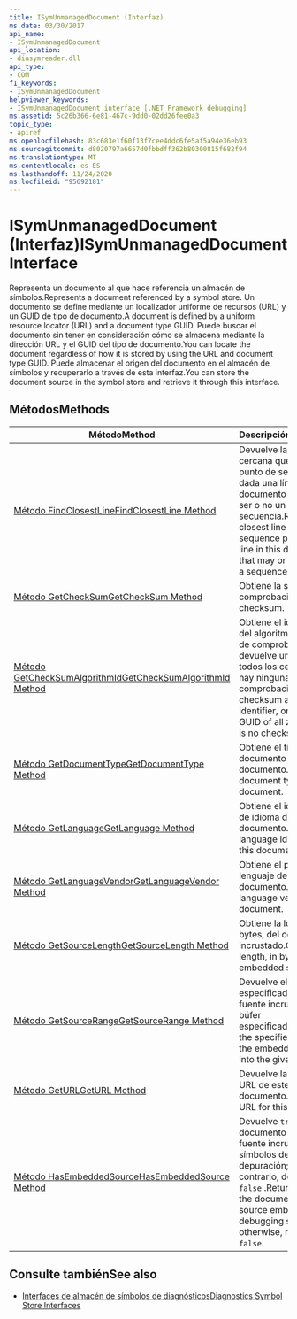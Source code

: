 ```yaml
---
title: ISymUnmanagedDocument (Interfaz)
ms.date: 03/30/2017
api_name:
- ISymUnmanagedDocument
api_location:
- diasymreader.dll
api_type:
- COM
f1_keywords:
- ISymUnmanagedDocument
helpviewer_keywords:
- ISymUnmanagedDocument interface [.NET Framework debugging]
ms.assetid: 5c26b366-6e81-467c-9dd0-02dd26fee0a3
topic_type:
- apiref
ms.openlocfilehash: 83c683e1f60f13f7cee4ddc6fe5af5a94e36eb93
ms.sourcegitcommit: d8020797a6657d0fbbdff362b80300815f682f94
ms.translationtype: MT
ms.contentlocale: es-ES
ms.lasthandoff: 11/24/2020
ms.locfileid: "95692181"
---
```

# <a name="isymunmanageddocument-interface"></a><span data-ttu-id="f5e48-102">ISymUnmanagedDocument (Interfaz)</span><span class="sxs-lookup"><span data-stu-id="f5e48-102">ISymUnmanagedDocument Interface</span></span>

<span data-ttu-id="f5e48-103">Representa un documento al que hace referencia un almacén de símbolos.</span><span class="sxs-lookup"><span data-stu-id="f5e48-103">Represents a document referenced by a symbol store.</span></span> <span data-ttu-id="f5e48-104">Un documento se define mediante un localizador uniforme de recursos (URL) y un GUID de tipo de documento.</span><span class="sxs-lookup"><span data-stu-id="f5e48-104">A document is defined by a uniform resource locator (URL) and a document type GUID.</span></span> <span data-ttu-id="f5e48-105">Puede buscar el documento sin tener en consideración cómo se almacena mediante la dirección URL y el GUID del tipo de documento.</span><span class="sxs-lookup"><span data-stu-id="f5e48-105">You can locate the document regardless of how it is stored by using the URL and document type GUID.</span></span> <span data-ttu-id="f5e48-106">Puede almacenar el origen del documento en el almacén de símbolos y recuperarlo a través de esta interfaz.</span><span class="sxs-lookup"><span data-stu-id="f5e48-106">You can store the document source in the symbol store and retrieve it through this interface.</span></span>  
  
## <a name="methods"></a><span data-ttu-id="f5e48-107">Métodos</span><span class="sxs-lookup"><span data-stu-id="f5e48-107">Methods</span></span>  
  
|<span data-ttu-id="f5e48-108">Método</span><span class="sxs-lookup"><span data-stu-id="f5e48-108">Method</span></span>|<span data-ttu-id="f5e48-109">Descripción</span><span class="sxs-lookup"><span data-stu-id="f5e48-109">Description</span></span>|  
|------------|-----------------|  
|[<span data-ttu-id="f5e48-110">Método FindClosestLine</span><span class="sxs-lookup"><span data-stu-id="f5e48-110">FindClosestLine Method</span></span>](isymunmanageddocument-findclosestline-method.md)|<span data-ttu-id="f5e48-111">Devuelve la línea más cercana que es un punto de secuencia, dada una línea de este documento que puede ser o no un punto de secuencia.</span><span class="sxs-lookup"><span data-stu-id="f5e48-111">Returns the closest line that is a sequence point, given a line in this document that may or may not be a sequence point.</span></span>|  
|[<span data-ttu-id="f5e48-112">Método GetCheckSum</span><span class="sxs-lookup"><span data-stu-id="f5e48-112">GetCheckSum Method</span></span>](isymunmanageddocument-getchecksum-method.md)|<span data-ttu-id="f5e48-113">Obtiene la suma de comprobación.</span><span class="sxs-lookup"><span data-stu-id="f5e48-113">Gets the checksum.</span></span>|  
|[<span data-ttu-id="f5e48-114">Método GetCheckSumAlgorithmId</span><span class="sxs-lookup"><span data-stu-id="f5e48-114">GetCheckSumAlgorithmId Method</span></span>](isymunmanageddocument-getchecksumalgorithmid-method.md)|<span data-ttu-id="f5e48-115">Obtiene el identificador del algoritmo de suma de comprobación o devuelve un GUID de todos los ceros si no hay ninguna suma de comprobación.</span><span class="sxs-lookup"><span data-stu-id="f5e48-115">Gets the checksum algorithm identifier, or returns a GUID of all zeros if there is no checksum.</span></span>|  
|[<span data-ttu-id="f5e48-116">Método GetDocumentType</span><span class="sxs-lookup"><span data-stu-id="f5e48-116">GetDocumentType Method</span></span>](isymunmanageddocument-getdocumenttype-method.md)|<span data-ttu-id="f5e48-117">Obtiene el tipo de documento de este documento.</span><span class="sxs-lookup"><span data-stu-id="f5e48-117">Gets the document type of this document.</span></span>|  
|[<span data-ttu-id="f5e48-118">Método GetLanguage</span><span class="sxs-lookup"><span data-stu-id="f5e48-118">GetLanguage Method</span></span>](isymunmanageddocument-getlanguage-method.md)|<span data-ttu-id="f5e48-119">Obtiene el identificador de idioma de este documento.</span><span class="sxs-lookup"><span data-stu-id="f5e48-119">Gets the language identifier of this document.</span></span>|  
|[<span data-ttu-id="f5e48-120">Método GetLanguageVendor</span><span class="sxs-lookup"><span data-stu-id="f5e48-120">GetLanguageVendor Method</span></span>](isymunmanageddocument-getlanguagevendor-method.md)|<span data-ttu-id="f5e48-121">Obtiene el proveedor de lenguaje de este documento.</span><span class="sxs-lookup"><span data-stu-id="f5e48-121">Gets the language vendor of this document.</span></span>|  
|[<span data-ttu-id="f5e48-122">Método GetSourceLength</span><span class="sxs-lookup"><span data-stu-id="f5e48-122">GetSourceLength Method</span></span>](isymunmanageddocument-getsourcelength-method.md)|<span data-ttu-id="f5e48-123">Obtiene la longitud, en bytes, del código fuente incrustado.</span><span class="sxs-lookup"><span data-stu-id="f5e48-123">Gets the length, in bytes, of the embedded source.</span></span>|  
|[<span data-ttu-id="f5e48-124">Método GetSourceRange</span><span class="sxs-lookup"><span data-stu-id="f5e48-124">GetSourceRange Method</span></span>](isymunmanageddocument-getsourcerange-method.md)|<span data-ttu-id="f5e48-125">Devuelve el intervalo especificado del código fuente incrustado en el búfer especificado.</span><span class="sxs-lookup"><span data-stu-id="f5e48-125">Returns the specified range of the embedded source into the given buffer.</span></span>|  
|[<span data-ttu-id="f5e48-126">Método GetURL</span><span class="sxs-lookup"><span data-stu-id="f5e48-126">GetURL Method</span></span>](isymunmanageddocument-geturl-method.md)|<span data-ttu-id="f5e48-127">Devuelve la dirección URL de este documento.</span><span class="sxs-lookup"><span data-stu-id="f5e48-127">Returns the URL for this document.</span></span>|  
|[<span data-ttu-id="f5e48-128">Método HasEmbeddedSource</span><span class="sxs-lookup"><span data-stu-id="f5e48-128">HasEmbeddedSource Method</span></span>](isymunmanageddocument-hasembeddedsource-method.md)|<span data-ttu-id="f5e48-129">Devuelve `true` si el documento tiene código fuente incrustado en los símbolos de depuración; de lo contrario, devuelve `false` .</span><span class="sxs-lookup"><span data-stu-id="f5e48-129">Returns `true` if the document has source embedded in the debugging symbols; otherwise, returns `false`.</span></span>|  
  
## <a name="see-also"></a><span data-ttu-id="f5e48-130">Consulte también</span><span class="sxs-lookup"><span data-stu-id="f5e48-130">See also</span></span>

- [<span data-ttu-id="f5e48-131">Interfaces de almacén de símbolos de diagnósticos</span><span class="sxs-lookup"><span data-stu-id="f5e48-131">Diagnostics Symbol Store Interfaces</span></span>](diagnostics-symbol-store-interfaces.md)
